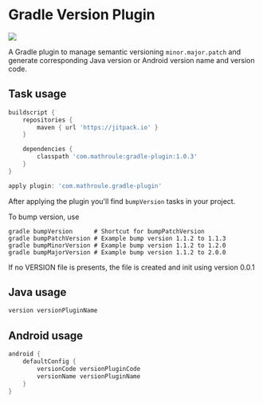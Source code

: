 # Gradle Version Plugin

[![](https://jitpack.io/v/mathroule/gradle-version-plugin.svg)](https://jitpack.io/#mathroule/gradle-version-plugin)

A Gradle plugin to manage semantic versioning `minor.major.patch` and generate corresponding Java version or Android version name and version code.

Task usage
----------
```groovy
buildscript {
    repositories {
        maven { url 'https://jitpack.io' }
    }

    dependencies {
        classpath 'com.mathroule:gradle-plugin:1.0.3'
    }
}

apply plugin: 'com.mathroule.gradle-plugin'
```

After applying the plugin you'll find `bumpVersion` tasks in your project.

To bump version, use
```
gradle bumpVersion      # Shortcut for bumpPatchVersion
gradle bumpPatchVersion # Example bump version 1.1.2 to 1.1.3
gradle bumpMinorVersion # Example bump version 1.1.2 to 1.2.0
gradle bumpMajorVersion # Example bump version 1.1.2 to 2.0.0
```

If no VERSION file is presents, the file is created and init using version 0.0.1

Java usage
----------
```groovy
version versionPluginName
```

Android usage
-------------
```groovy
android {
    defaultConfig {
        versionCode versionPluginCode
        versionName versionPluginName
    }
}
```
